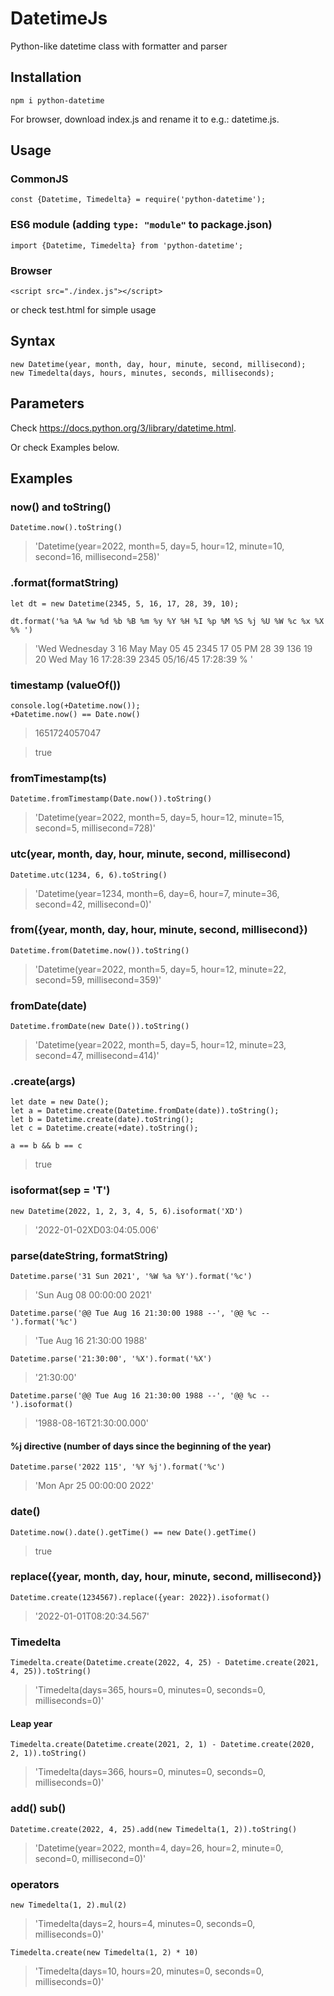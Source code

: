 # DatetimeJs
Python-like datetime class with formatter and parser

## Installation
```
npm i python-datetime
```
For browser, download index.js and rename it to e.g.: datetime.js.

## Usage
### CommonJS
```
const {Datetime, Timedelta} = require('python-datetime');
```

### ES6 module (adding `type: "module"` to package.json)
```
import {Datetime, Timedelta} from 'python-datetime';
```

### Browser
```
<script src="./index.js"></script>
```

or check test.html for simple usage

## Syntax
```
new Datetime(year, month, day, hour, minute, second, millisecond);
new Timedelta(days, hours, minutes, seconds, milliseconds);
```
## Parameters
Check https://docs.python.org/3/library/datetime.html.

Or check Examples below.

## Examples

### now() and toString()
```
Datetime.now().toString()
```
> 'Datetime(year=2022, month=5, day=5, hour=12, minute=10, second=16, millisecond=258)'

### .format(formatString)
```
let dt = new Datetime(2345, 5, 16, 17, 28, 39, 10);

dt.format('%a %A %w %d %b %B %m %y %Y %H %I %p %M %S %j %U %W %c %x %X %% ')
```
> 'Wed Wednesday 3 16 May May 05 45 2345 17 05 PM 28 39 136 19 20 Wed May 16 17:28:39 2345 05/16/45 17:28:39 % '

### timestamp (valueOf())
```
console.log(+Datetime.now());
+Datetime.now() == Date.now()
```
> 1651724057047

> true

### fromTimestamp(ts)
```
Datetime.fromTimestamp(Date.now()).toString()
```
> 'Datetime(year=2022, month=5, day=5, hour=12, minute=15, second=5, millisecond=728)'

### utc(year, month, day, hour, minute, second, millisecond)
```
Datetime.utc(1234, 6, 6).toString()
```
> 'Datetime(year=1234, month=6, day=6, hour=7, minute=36, second=42, millisecond=0)'

### from({year, month, day, hour, minute, second, millisecond})
```
Datetime.from(Datetime.now()).toString()
```
> 'Datetime(year=2022, month=5, day=5, hour=12, minute=22, second=59, millisecond=359)'

### fromDate(date)
```
Datetime.fromDate(new Date()).toString()
```
> 'Datetime(year=2022, month=5, day=5, hour=12, minute=23, second=47, millisecond=414)'

### .create(args)
```
let date = new Date();
let a = Datetime.create(Datetime.fromDate(date)).toString();
let b = Datetime.create(date).toString();
let c = Datetime.create(+date).toString();

a == b && b == c
```

> true

### isoformat(sep = 'T')
```
new Datetime(2022, 1, 2, 3, 4, 5, 6).isoformat('XD')
```

> '2022-01-02XD03:04:05.006'

### parse(dateString, formatString)
```
Datetime.parse('31 Sun 2021', '%W %a %Y').format('%c')
```

> 'Sun Aug 08 00:00:00 2021'

```
Datetime.parse('@@ Tue Aug 16 21:30:00 1988 --', '@@ %c --').format('%c')
```

> 'Tue Aug 16 21:30:00 1988'

```
Datetime.parse('21:30:00', '%X').format('%X')
```

> '21:30:00'

```
Datetime.parse('@@ Tue Aug 16 21:30:00 1988 --', '@@ %c --').isoformat()
```

> '1988-08-16T21:30:00.000'

#### %j directive (number of days since the beginning of the year)
```
Datetime.parse('2022 115', '%Y %j').format('%c')
```

> 'Mon Apr 25 00:00:00 2022'


### date()
```
Datetime.now().date().getTime() == new Date().getTime()
```

> true

### replace({year, month, day, hour, minute, second, millisecond})
```
Datetime.create(1234567).replace({year: 2022}).isoformat()
```

> '2022-01-01T08:20:34.567'

### Timedelta
```
Timedelta.create(Datetime.create(2022, 4, 25) - Datetime.create(2021, 4, 25)).toString()
```

> 'Timedelta(days=365, hours=0, minutes=0, seconds=0, milliseconds=0)'

#### Leap year
```
Timedelta.create(Datetime.create(2021, 2, 1) - Datetime.create(2020, 2, 1)).toString()
```

> 'Timedelta(days=366, hours=0, minutes=0, seconds=0, milliseconds=0)'

### add() sub()
```
Datetime.create(2022, 4, 25).add(new Timedelta(1, 2)).toString()
```

> 'Datetime(year=2022, month=4, day=26, hour=2, minute=0, second=0, millisecond=0)'

### operators
```
new Timedelta(1, 2).mul(2)
```

> 'Timedelta(days=2, hours=4, minutes=0, seconds=0, milliseconds=0)'

```
Timedelta.create(new Timedelta(1, 2) * 10)
```
> 'Timedelta(days=10, hours=20, minutes=0, seconds=0, milliseconds=0)'
